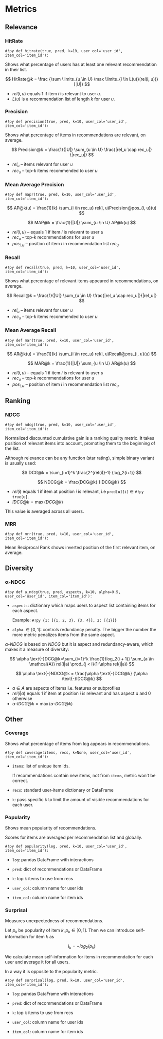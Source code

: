 # Metrics

## Relevance 

### HitRate

`#!py def hitrate(true, pred, k=10, user_col='user_id', item_col='item_id'):`

Shows what percentage of users has at least one relevant recommendation in their list.

$$
    HitRate@k =  \frac {\sum \limits_{u \in U} \max \limits_{i \in L(u)}(rel(i, u))} {|U|}
$$

- $rel(i, u)$ equals 1 if item $i$ is relevant to user $u$.
- $L(u)$ is a recommendation list of length $k$ for user $u$.


### Precision

`#!py def precision(true, pred, k=10, user_col='user_id', item_col='item_id'):`

Shows what percentage of items in recommendations are relevant, on average.

$$
Precision@k = \frac{1}{|U|} \sum_{u \in U} \frac{|rel_u \cap rec_u|}{|rec_u|}
$$

- $rel_u$ – items relevant for user $u$
- $rec_u$ – top-k items recommended to user $u$

### Mean Average Precision

`#!py def mapr(true, pred, k=10, user_col='user_id', item_col='item_id'):`

$$
AP@k(u) = \frac{1}{k} \sum_{i \in rec_u} rel(i, u)Precision@pos_{i, u}(u)
$$

$$
MAP@k = \frac{1}{|U|} \sum_{u \in U} AP@k(u)
$$

- $rel(i, u)$ – equals 1 if item $i$ is relevant to user $u$
- $rec_u$ – top-k recommendations for user $u$
- $pos_{i, u}$ – position of item $i$ in recommendation list $rec_u$

### Recall

`#!py def recall(true, pred, k=10, user_col='user_id', item_col='item_id'):`

Shows what percentage of relevant items appeared in recommendations, on average.

$$
Recall@k = \frac{1}{|U|} \sum_{u \in U} \frac{|rel_u \cap rec_u|}{|rel_u|}
$$

- $rel_u$ – items relevant for user $u$
- $rec_u$ – top-k items recommended to user $u$

### Mean Average Recall

`#!py def mar(true, pred, k=10, user_col='user_id', item_col='item_id'):`

$$
AR@k(u) = \frac{1}{k} \sum_{i \in rec_u} rel(i, u)Recall@pos_{i, u}(u)
$$

$$
MAR@k = \frac{1}{|U|} \sum_{u \in U} AR@k(u)
$$

- $rel(i, u)$ – equals 1 if item $i$ is relevant to user $u$
- $rec_u$ – top-k recommendations for user $u$
- $pos_{i, u}$ – position of item $i$ in recommendation list $rec_u$

## Ranking
 
### NDCG
`#!py def ndcg(true, pred, k=10, user_col='user_id', item_col='item_id'):`

Normalized discounted cumulative gain is a ranking quality metric. 
It takes position of relevant items into account, 
promoting them to the beginning of the list.

Although relevance can be any function (star rating), 
simple binary variant is usually used:


$$
    DCG@k = \sum_{i=1}^k \frac{2^{rel(i)}-1} {log_2(i+1)}
$$

$$
    NDCG@k = \frac{DCG@k} {IDCG@k}
$$

- $rel(i)$ equals 1 if item at position $i$ is relevant, i.e `pred[u][i]` $\in$ `#!py true[u]`.
- $IDCG@k = \max(DCG@k)$

This value is averaged across all users.

### MRR

`#!py def mrr(true, pred, k=10, user_col='user_id', item_col='item_id'):`

Mean Reciprocal Rank shows inverted position of the first relevant item, on average.

## Diversity

### α-NDCG

`#!py def a_ndcg(true, pred, aspects, k=10, alpha=0.5, user_col='user_id', item_col='item_id'):`

- `aspects`: 
    dictionary which maps users to aspect list containing items for each aspect.
    
    Example: `#!py {1: [{1, 2, 3}, {3, 4}], 2: [{1}]}`
    

- `alpha` $\in [0,1]$:
   controls redundancy penalty. 
   The bigger the number the more metric penalizes items from the same aspect.
   
$α\text{-}NDCG$ is based on $NDCG$ but it is aspect and redundancy-aware, 
which makes it a measure of diversity:

$$
    \alpha \text{-}DCG@k=\sum_{i=1}^k \frac{1}{log_2(i + 1)}
    \sum_{a \in \mathcal{A}} rel(i|a) \prod_{j < i}(1-\alpha rel(j|a))
$$

$$
    \alpha \text{-}NDCG@k = \frac{\alpha \text{-}DCG@k} {\alpha \text{-}IDCG@k}
$$

- $a \in A$ are aspects of items i.e. features or subprofiles
- $rel(i|a)$ equals 1 if item at position $i$ is relevant and has aspect $a$ and 0 otherwise
- $\alpha \text{-}IDCG@k = \max(\alpha \text{-}DCG@k)$




## Other

### Coverage

Shows what percentage of items from log appears in recommendations.

`#!py def coverage(items, recs, k=None, user_col='user_id', item_col='item_id'):`

- `items`:
    list of unique item ids.
    
    If recommendations contain new items, not from `items`, metric won't be correct.
    
- `recs`:
    standard user-items dictionary or DataFrame
    
- `k`:
    pass specific k to limit the amount of visible recommendations for each user.

    
### Popularity

Shows mean popularity of recommendations.
 
Scores for items are averaged per recommendation list and globally.

`#!py def popularity(log, pred, k=10, user_col='user_id', item_col='item_id'):`

- `log`: 
    pandas DataFrame with interactions
    
- `pred`: 
    dict of recommendations or DataFrame
    
- `k`: 
    top k items to use from recs

- `user_col`: 
    column name for user ids

- `item_col`:
    column name for item ids

### Surprisal

Measures unexpectedness of recommendations. 

Let $p_k$ be popularity of item $k, p_k \in [0, 1]$. 
Then we can introduce self-information for item $k$ as

$$
    I_k = -log_2(p_k)
$$

We calculate mean self-information for items in recommendation for each user and average it for all users.

In a way it is opposite to the popularity metric.

`#!py def surprisal(log, pred, k=10, user_col='user_id', item_col='item_id'):`

- `log`: 
    pandas DataFrame with interactions
    
- `pred`: 
    dict of recommendations or DataFrame
    
- `k`: 
    top k items to use from recs

- `user_col`: 
    column name for user ids

- `item_col`:
    column name for item ids